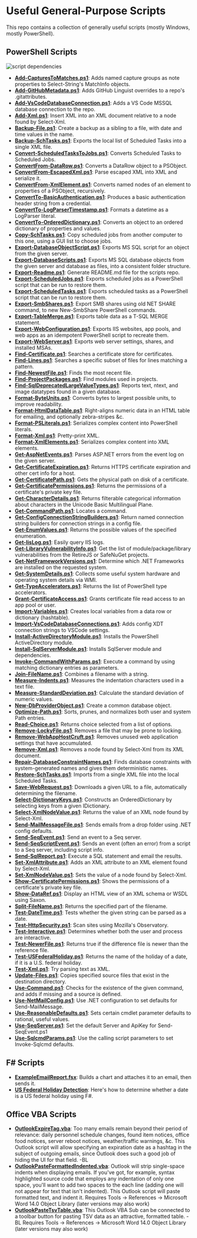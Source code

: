 ﻿Useful General-Purpose Scripts
==============================
This repo contains a collection of generally useful scripts (mostly Windows, mostly PowerShell).

PowerShell Scripts
------------------
![script dependencies](dependencies.png)

- **[Add-CapturesToMatches.ps1](Add-CapturesToMatches.ps1)**: Adds named capture groups as note properties to Select-String's MatchInfo objects.
- **[Add-GitHubMetadata.ps1](Add-GitHubMetadata.ps1)**: Adds GitHub Linguist overrides to a repo's .gitattributes.
- **[Add-VsCodeDatabaseConnection.ps1](Add-VsCodeDatabaseConnection.ps1)**: Adds a VS Code MSSQL database connection to the repo.
- **[Add-Xml.ps1](Add-Xml.ps1)**: Insert XML into an XML document relative to a node found by Select-Xml.
- **[Backup-File.ps1](Backup-File.ps1)**: Create a backup as a sibling to a file, with date and time values in the name.
- **[Backup-SchTasks.ps1](Backup-SchTasks.ps1)**: Exports the local list of Scheduled Tasks into a single XML file.
- **[Convert-ScheduledTasksToJobs.ps1](Convert-ScheduledTasksToJobs.ps1)**: Converts Scheduled Tasks to Scheduled Jobs.
- **[ConvertFrom-DataRow.ps1](ConvertFrom-DataRow.ps1)**: Converts a DataRow object to a PSObject.
- **[ConvertFrom-EscapedXml.ps1](ConvertFrom-EscapedXml.ps1)**: Parse escaped XML into XML and serialize it.
- **[ConvertFrom-XmlElement.ps1](ConvertFrom-XmlElement.ps1)**: Converts named nodes of an element to properties of a PSObject, recursively.
- **[ConvertTo-BasicAuthentication.ps1](ConvertTo-BasicAuthentication.ps1)**: Produces a basic authentication header string from a credential.
- **[ConvertTo-LogParserTimestamp.ps1](ConvertTo-LogParserTimestamp.ps1)**: Formats a datetime as a LogParser literal.
- **[ConvertTo-OrderedDictionary.ps1](ConvertTo-OrderedDictionary.ps1)**: Converts an object to an ordered dictionary of properties and values.
- **[Copy-SchTasks.ps1](Copy-SchTasks.ps1)**: Copy scheduled jobs from another computer to this one, using a GUI list to choose jobs.
- **[Export-DatabaseObjectScript.ps1](Export-DatabaseObjectScript.ps1)**: Exports MS SQL script for an object from the given server.
- **[Export-DatabaseScripts.ps1](Export-DatabaseScripts.ps1)**: Exports MS SQL database objects from the given server and database as files, into a consistent folder structure.
- **[Export-Readme.ps1](Export-Readme.ps1)**: Generate README.md file for the scripts repo.
- **[Export-ScheduledJobs.ps1](Export-ScheduledJobs.ps1)**: Exports scheduled jobs as a PowerShell script that can be run to restore them.
- **[Export-ScheduledTasks.ps1](Export-ScheduledTasks.ps1)**: Exports scheduled tasks as a PowerShell script that can be run to restore them.
- **[Export-SmbShares.ps1](Export-SmbShares.ps1)**: Export SMB shares using old NET SHARE command, to new New-SmbShare PowerShell commands.
- **[Export-TableMerge.ps1](Export-TableMerge.ps1)**: Exports table data as a T-SQL MERGE statement.
- **[Export-WebConfiguration.ps1](Export-WebConfiguration.ps1)**: Exports IIS websites, app pools, and web apps as an idempotent PowerShell script to recreate them.
- **[Export-WebServer.ps1](Export-WebServer.ps1)**: Exports web server settings, shares, and installed MSAs.
- **[Find-Certificate.ps1](Find-Certificate.ps1)**: Searches a certificate store for certificates.
- **[Find-Lines.ps1](Find-Lines.ps1)**: Searches a specific subset of files for lines matching a pattern.
- **[Find-NewestFile.ps1](Find-NewestFile.ps1)**: Finds the most recent file.
- **[Find-ProjectPackages.ps1](Find-ProjectPackages.ps1)**: Find modules used in projects.
- **[Find-SqlDeprecatedLargeValueTypes.ps1](Find-SqlDeprecatedLargeValueTypes.ps1)**: Reports text, ntext, and image datatypes found in a given database.
- **[Format-ByteUnits.ps1](Format-ByteUnits.ps1)**: Converts bytes to largest possible units, to improve readability.
- **[Format-HtmlDataTable.ps1](Format-HtmlDataTable.ps1)**: Right-aligns numeric data in an HTML table for emailing, and optionally zebra-stripes &c.
- **[Format-PSLiterals.ps1](Format-PSLiterals.ps1)**: Serializes complex content into PowerShell literals.
- **[Format-Xml.ps1](Format-Xml.ps1)**: Pretty-print XML.
- **[Format-XmlElements.ps1](Format-XmlElements.ps1)**: Serializes complex content into XML elements.
- **[Get-AspNetEvents.ps1](Get-AspNetEvents.ps1)**: Parses ASP.NET errors from the event log on the given server.
- **[Get-CertificateExpiration.ps1](Get-CertificateExpiration.ps1)**: Returns HTTPS certificate expiration and other cert info for a host.
- **[Get-CertificatePath.ps1](Get-CertificatePath.ps1)**: Gets the physical path on disk of a certificate.
- **[Get-CertificatePermissions.ps1](Get-CertificatePermissions.ps1)**: Returns the permissions of a certificate's private key file.
- **[Get-CharacterDetails.ps1](Get-CharacterDetails.ps1)**: Returns filterable categorical information about characters in the Unicode Basic Multilingual Plane.
- **[Get-CommandPath.ps1](Get-CommandPath.ps1)**: Locates a command.
- **[Get-ConfigConnectionStringBuilders.ps1](Get-ConfigConnectionStringBuilders.ps1)**: Return named connection string builders for connection strings in a config file.
- **[Get-EnumValues.ps1](Get-EnumValues.ps1)**: Returns the possible values of the specified enumeration.
- **[Get-IisLog.ps1](Get-IisLog.ps1)**: Easily query IIS logs.
- **[Get-LibraryVulnerabilityInfo.ps1](Get-LibraryVulnerabilityInfo.ps1)**: Get the list of module/package/library vulnerabilities from the RetireJS or SafeNuGet projects.
- **[Get-NetFrameworkVersions.ps1](Get-NetFrameworkVersions.ps1)**: Determine which .NET Frameworks are installed on the requested system.
- **[Get-SystemDetails.ps1](Get-SystemDetails.ps1)**: Collects some useful system hardware and operating system details via WMI.
- **[Get-TypeAccelerators.ps1](Get-TypeAccelerators.ps1)**: Returns the list of PowerShell type accelerators.
- **[Grant-CertificateAccess.ps1](Grant-CertificateAccess.ps1)**: Grants certificate file read access to an app pool or user.
- **[Import-Variables.ps1](Import-Variables.ps1)**: Creates local variables from a data row or dictionary (hashtable).
- **[Import-VsCodeDatabaseConnections.ps1](Import-VsCodeDatabaseConnections.ps1)**: Adds config XDT connection strings to VSCode settings.
- **[Install-ActiveDirectoryModule.ps1](Install-ActiveDirectoryModule.ps1)**: Installs the PowerShell ActiveDirectory module.
- **[Install-SqlServerModule.ps1](Install-SqlServerModule.ps1)**: Installs SqlServer module and dependencies.
- **[Invoke-CommandWithParams.ps1](Invoke-CommandWithParams.ps1)**: Execute a command by using matching dictionary entries as parameters.
- **[Join-FileName.ps1](Join-FileName.ps1)**: Combines a filename with a string.
- **[Measure-Indents.ps1](Measure-Indents.ps1)**: Measures the indentation characters used in a text file.
- **[Measure-StandardDeviation.ps1](Measure-StandardDeviation.ps1)**: Calculate the standard deviation of numeric values.
- **[New-DbProviderObject.ps1](New-DbProviderObject.ps1)**: Create a common database object.
- **[Optimize-Path.ps1](Optimize-Path.ps1)**: Sorts, prunes, and normalizes both user and system Path entries.
- **[Read-Choice.ps1](Read-Choice.ps1)**: Returns choice selected from a list of options.
- **[Remove-LockyFile.ps1](Remove-LockyFile.ps1)**: Removes a file that may be prone to locking.
- **[Remove-WebAppHostCruft.ps1](Remove-WebAppHostCruft.ps1)**: Removes unused web application settings that have accumulated.
- **[Remove-Xml.ps1](Remove-Xml.ps1)**: Removes a node found by Select-Xml from its XML document.
- **[Repair-DatabaseConstraintNames.ps1](Repair-DatabaseConstraintNames.ps1)**: Finds database constraints with system-generated names and gives them deterministic names.
- **[Restore-SchTasks.ps1](Restore-SchTasks.ps1)**: Imports from a single XML file into the local Scheduled Tasks.
- **[Save-WebRequest.ps1](Save-WebRequest.ps1)**: Downloads a given URL to a file, automatically determining the filename.
- **[Select-DictionaryKeys.ps1](Select-DictionaryKeys.ps1)**: Constructs an OrderedDictionary by selecting keys from a given IDictionary.
- **[Select-XmlNodeValue.ps1](Select-XmlNodeValue.ps1)**: Returns the value of an XML node found by Select-Xml.
- **[Send-MailMessageFile.ps1](Send-MailMessageFile.ps1)**: Sends emails from a drop folder using .NET config defaults.
- **[Send-SeqEvent.ps1](Send-SeqEvent.ps1)**: Send an event to a Seq server.
- **[Send-SeqScriptEvent.ps1](Send-SeqScriptEvent.ps1)**: Sends an event (often an error) from a script to a Seq server, including script info.
- **[Send-SqlReport.ps1](Send-SqlReport.ps1)**: Execute a SQL statement and email the results.
- **[Set-XmlAttribute.ps1](Set-XmlAttribute.ps1)**: Adds an XML attribute to an XML element found by Select-Xml.
- **[Set-XmlNodeValue.ps1](Set-XmlNodeValue.ps1)**: Sets the value of a node found by Select-Xml.
- **[Show-CertificatePermissions.ps1](Show-CertificatePermissions.ps1)**: Shows the permissions of a certificate's private key file.
- **[Show-DataRef.ps1](Show-DataRef.ps1)**: Display an HTML view of an XML schema or WSDL using Saxon.
- **[Split-FileName.ps1](Split-FileName.ps1)**: Returns the specified part of the filename.
- **[Test-DateTime.ps1](Test-DateTime.ps1)**: Tests whether the given string can be parsed as a date.
- **[Test-HttpSecurity.ps1](Test-HttpSecurity.ps1)**: Scan sites using Mozilla's Observatory.
- **[Test-Interactive.ps1](Test-Interactive.ps1)**: Determines whether both the user and process are interactive.
- **[Test-NewerFile.ps1](Test-NewerFile.ps1)**: Returns true if the difference file is newer than the reference file.
- **[Test-USFederalHoliday.ps1](Test-USFederalHoliday.ps1)**: Returns the name of the holiday of a date, if it is a U.S. federal holiday.
- **[Test-Xml.ps1](Test-Xml.ps1)**: Try parsing text as XML.
- **[Update-Files.ps1](Update-Files.ps1)**: Copies specified source files that exist in the destination directory.
- **[Use-Command.ps1](Use-Command.ps1)**: Checks for the existence of the given command, and adds if missing and a source is defined.
- **[Use-NetMailConfig.ps1](Use-NetMailConfig.ps1)**: Use .NET configuration to set defaults for Send-MailMessage.
- **[Use-ReasonableDefaults.ps1](Use-ReasonableDefaults.ps1)**: Sets certain cmdlet parameter defaults to rational, useful values.
- **[Use-SeqServer.ps1](Use-SeqServer.ps1)**: Set the default Server and ApiKey for Send-SeqEvent.ps1
- **[Use-SqlcmdParams.ps1](Use-SqlcmdParams.ps1)**: Use the calling script parameters to set Invoke-Sqlcmd defaults.

F# Scripts
----------
- **[ExampleEmailReport.fsx](https://cdn.rawgit.com/brianary/scripts/master/ExampleEmailReport.html)**: Builds a chart and attaches it to an email, then sends it.
- **[US Federal Holiday Detection](https://cdn.rawgit.com/brianary/scripts/master/USFederalHolidays.html)**: Here's how to determine whether a date is a US federal holiday using F#.

Office VBA Scripts
------------------
- **[OutlookExpireTag.vba](OutlookExpireTag.vba)**: Too many emails remain beyond their period of relevance: daily personnel schedule changes, found item notices, office food notices, server reboot notices, weather/traffic warnings, &c. This Outlook script will allow specifying an expiration date as a hashtag in the subject of outgoing emails, since Outlook does such a good job of hiding the UI for that field. -BL 
- **[OutlookPasteFormattedIndented.vba](OutlookPasteFormattedIndented.vba)**: Outlook will strip single-space indents when displaying emails. If you've got, for example, syntax highlighted source code that employs any indentation of only one space, you'll want to add two spaces to the each line (adding one will not appear for text that isn't indented). This Outlook script will paste formatted text, and indent it. Requires Tools -> References -> Microsoft Word 14.0 Object Library (later versions may also work) 
- **[OutlookPasteTsvTable.vba](OutlookPasteTsvTable.vba)**: This Outlook VBA Sub can be connected to a toolbar button for pasting TSV data as an attractive, formatted table. -BL Requires Tools -> References -> Microsoft Word 14.0 Object Library (later versions may also work) 

<!-- generated 03/01/2018 11:24:50 -->
